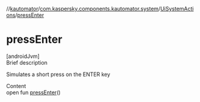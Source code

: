 //[kautomator](../../index.md)/[com.kaspersky.components.kautomator.system](../index.md)/[UiSystemActions](index.md)/[pressEnter](press-enter.md)



# pressEnter  
[androidJvm]  
Brief description  


Simulates a short press on the ENTER key

  
Content  
open fun [pressEnter](press-enter.md)()  




